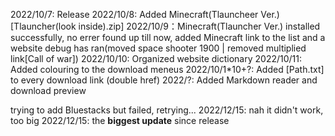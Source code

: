 2022/10/7: Release
2022/10/8: Added Minecraft(Tlauncheer Ver.) [Tlauncher(look inside).zip]
2022/10/9：Minecraft(Tlauncher Ver.) installed successfully, no errer found up till now, added Minecraft link to the list and a website debug has ran(moved space shooter 1900 | removed multiplied link[Call of war])
2022/10/10: Organized website dictionary
2022/10/11: Added colouring to the download meneus
2022/10/1*10+?: Added [Path.txt] to every download link (double href)
2022/?: Added Markdown reader and download preview

trying to add Bluestacks but failed, retrying...
2022/12/15: nah it didn't work, too big
2022/12/15: the **biggest update** since release
